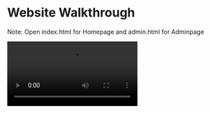 # Website Walkthrough
Note: Open index.html for Homepage and admin.html for Adminpage

![Walkthrough Guide](https://github.com/gosteve1234/BikeHub-Finished-/blob/7c82a680dd6982386c518c2e94683276936f5c53/Website_Walkthrough.mp4)
